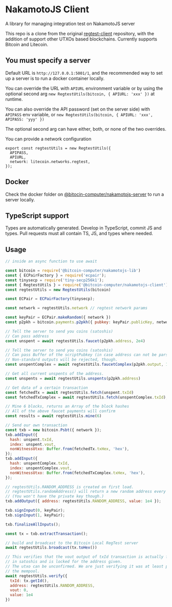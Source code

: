 # NakamotoJS Client
A library for managing integration test on NakamotoJS server

This repo is a clone from the original [regtest-client](https://github.com/bitcoinjs/regtest-client.git) repository, with the addition of support other UTXOs based blockchains.
Currently supports Bitcoin and Litecoin.

## You must specify a server

Default URL is `http://127.0.0.1:5001/1`, and the recommended way to set up a server
is to run a docker container locally.

You can override the URL with `APIURL` environment variable or by using the
optional second arg `new RegtestUtils(bitcoin, { APIURL: 'xxx' })` at runtime.

You can also override the API password (set on the server side) with `APIPASS`
env variable, or `new RegtestUtils(bitcoin, { APIURL: 'xxx', APIPASS: 'yyy' })`

The optional second arg can have either, both, or none of the two overrides.

You can provide a network configuration 

````
export const regtestUtils = new RegtestUtils({
  APIPASS,
  APIURL,
  network: litecoin.networks.regtest,
});
````

## Docker

Check the docker folder on [@bitocin-computer/nakamotojs-server](https://github.com/bitcoin-computer/nakamotojs-server)
to run a server locally.

## TypeScript support

Types are automatically generated. Develop in TypeScript, commit JS and types.
Pull requests must all contain TS, JS, and types where needed.

## Usage

```js
// inside an async function to use await

const bitcoin = require('@bitcoin-computer/nakamotojs-lib')
const { ECPairFactory } = require('ecpair');
const tinysecp = require('tiny-secp256k1');
const { RegtestUtils } = require('@bitcoin-computer/nakamotojs-client')
const regtestUtils = new RegtestUtils(bitcoin)

const ECPair = ECPairFactory(tinysecp);

const network = regtestUtils.network // regtest network params

const keyPair = ECPair.makeRandom({ network })
const p2pkh = bitcoin.payments.p2pkh({ pubkey: keyPair.publicKey, network })

// Tell the server to send you coins (satoshis)
// Can pass address
const unspent = await regtestUtils.faucet(p2pkh.address, 2e4)

// Tell the server to send you coins (satoshis)
// Can pass Buffer of the scriptPubkey (in case address can not be parsed by bitcoinjs-lib)
// Non-standard outputs will be rejected, though.
const unspentComplex = await regtestUtils.faucetComplex(p2pkh.output, 1e4)

// Get all current unspents of the address.
const unspents = await regtestUtils.unspents(p2pkh.address)

// Get data of a certain transaction
const fetchedTx = await regtestUtils.fetch(unspent.txId)
const fetchedTxComplex = await regtestUtils.fetch(unspentComplex.txId);

// Mine 6 blocks, returns an Array of the block hashes
// All of the above faucet payments will confirm
const results = await regtestUtils.mine(6)

// Send our own transaction
const txb = new bitcoin.Psbt({ network });
txb.addInput({
  hash: unspent.txId,
  index: unspent.vout,
  nonWitnessUtxo: Buffer.from(fetchedTx.txHex, 'hex'),
});
txb.addInput({
  hash: unspentComplex.txId,
  index: unspentComplex.vout,
  nonWitnessUtxo: Buffer.from(fetchedTxComplex.txHex, 'hex'),
});

// regtestUtils.RANDOM_ADDRESS is created on first load.
// regtestUtils.randomAddress() will return a new random address every time.
// (You won't have the private key though.)
txb.addOutput({ address: regtestUtils.RANDOM_ADDRESS, value: 1e4 });

txb.signInput(0, keyPair);
txb.signInput(1, keyPair);

txb.finalizeAllInputs();

const tx = txb.extractTransaction();

// build and broadcast to the Bitcoin Local RegTest server
await regtestUtils.broadcast(tx.toHex())

// This verifies that the vout output of txId transaction is actually for value
// in satoshis and is locked for the address given.
// The utxo can be unconfirmed. We are just verifying it was at least placed in
// the mempool.
await regtestUtils.verify({
  txId: tx.getId(),
  address: regtestUtils.RANDOM_ADDRESS,
  vout: 0,
  value: 1e4
})

```